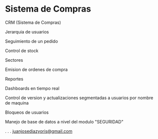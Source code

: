 # Sistema de Compras 
CRM (Sistema de Compras)

Jerarquia de usuarios

Seguimiento de un pedido

Control de stock

Sectores

Emision de ordenes de compra

Reportes

Dashboards en tiempo real

Control de version y actualizaciones segmentadas a usuarios por nombre de maquina

Bloqueos de usuarios

Manejo de base de datos a nivel del modulo "SEGURIDAD"

 . . .
juanjosediazyoris@gmail.com
